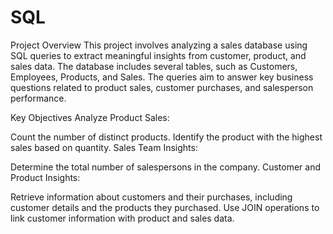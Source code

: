 # SQL

Project Overview
This project involves analyzing a sales database using SQL queries to extract meaningful insights from customer, product, and sales data. The database includes several tables, such as Customers, Employees, Products, and Sales. The queries aim to answer key business questions related to product sales, customer purchases, and salesperson performance.

Key Objectives
Analyze Product Sales:

Count the number of distinct products.
Identify the product with the highest sales based on quantity.
Sales Team Insights:

Determine the total number of salespersons in the company.
Customer and Product Insights:

Retrieve information about customers and their purchases, including customer details and the products they purchased.
Use JOIN operations to link customer information with product and sales data.
